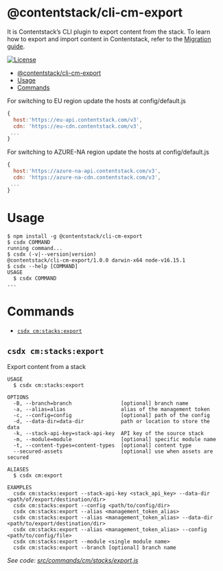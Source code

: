 # @contentstack/cli-cm-export

It is Contentstack’s CLI plugin to export content from the stack. To learn how to export and import content in Contentstack, refer to the [Migration guide](https://www.contentstack.com/docs/developers/cli/migration/).

[![License](https://img.shields.io/npm/l/@contentstack/cli)](https://github.com/contentstack/cli/blob/main/LICENSE)

<!-- toc -->
* [@contentstack/cli-cm-export](#contentstackcli-cm-export)
* [Usage](#usage)
* [Commands](#commands)
<!-- tocstop -->

For switching to EU region update the hosts at config/default.js

```js
{
  host:'https://eu-api.contentstack.com/v3',
  cdn: 'https://eu-cdn.contentstack.com/v3',
 ...
}
```

For switching to AZURE-NA region update the hosts at config/default.js

```js
{
  host:'https://azure-na-api.contentstack.com/v3',
  cdn: 'https://azure-na-cdn.contentstack.com/v3',
 ...
}
```

# Usage

<!-- usage -->
```sh-session
$ npm install -g @contentstack/cli-cm-export
$ csdx COMMAND
running command...
$ csdx (-v|--version|version)
@contentstack/cli-cm-export/1.0.0 darwin-x64 node-v16.15.1
$ csdx --help [COMMAND]
USAGE
  $ csdx COMMAND
...
```
<!-- usagestop -->

# Commands

<!-- commands -->
* [`csdx cm:stacks:export`](#csdx-cmstacksexport)

## `csdx cm:stacks:export`

Export content from a stack

```
USAGE
  $ csdx cm:stacks:export

OPTIONS
  -B, --branch=branch                [optional] branch name
  -a, --alias=alias                  alias of the management token
  -c, --config=config                [optional] path of the config
  -d, --data-dir=data-dir            path or location to store the data
  -k, --stack-api-key=stack-api-key  API key of the source stack
  -m, --module=module                [optional] specific module name
  -t, --content-types=content-types  [optional] content type
  --secured-assets                   [optional] use when assets are secured

ALIASES
  $ csdx cm:export

EXAMPLES
  csdx cm:stacks:export --stack-api-key <stack_api_key> --data-dir <path/of/export/destination/dir>
  csdx cm:stacks:export --config <path/to/config/dir>
  csdx cm:stacks:export --alias <management_token_alias>
  csdx cm:stacks:export --alias <management_token_alias> --data-dir <path/to/export/destination/dir>
  csdx cm:stacks:export --alias <management_token_alias> --config <path/to/config/file>
  csdx cm:stacks:export --module <single module name>
  csdx cm:stacks:export --branch [optional] branch name
```

_See code: [src/commands/cm/stacks/export.js](https://github.com/contentstack/cli/blob/v1.0.0/packages/contentstack-export/src/commands/cm/stacks/export.js)_
<!-- commandsstop -->
